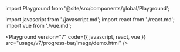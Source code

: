 import Playground from '@site/src/components/global/Playground';

import javascript from './javascript.md';
import react from './react.md';
import vue from './vue.md';

<Playground version="7" code={{ javascript, react, vue }} src="usage/v7/progress-bar/image/demo.html" />
